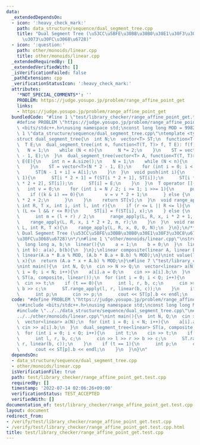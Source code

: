 ```yaml
---
data:
  _extendedDependsOn:
  - icon: ':heavy_check_mark:'
    path: data_structure/sequence/dual_segment_tree.cpp
    title: "Dual Segment Tree (\u53CC\u5BFE\u30BB\u30B0\u30E1\u30F3\u30C8\u6728\u3001\
      \u3073\u30FC\u3068\u6728)"
  - icon: ':question:'
    path: other/monoids/linear.cpp
    title: other/monoids/linear.cpp
  _extendedRequiredBy: []
  _extendedVerifiedWith: []
  _isVerificationFailed: false
  _pathExtension: cpp
  _verificationStatusIcon: ':heavy_check_mark:'
  attributes:
    '*NOT_SPECIAL_COMMENTS*': ''
    PROBLEM: https://judge.yosupo.jp/problem/range_affine_point_get
    links:
    - https://judge.yosupo.jp/problem/range_affine_point_get
  bundledCode: "#line 1 \"test/library_checker/range_affine_point_get.test.cpp\"\n\
    #define PROBLEM \"https://judge.yosupo.jp/problem/range_affine_point_get\"\n#include\
    \ <bits/stdc++.h>\nusing namespace std;\nconst long long MOD = 998244353;\n#line\
    \ 1 \"data_structure/sequence/dual_segment_tree.cpp\"\ntemplate <typename T>\n\
    struct dual_segment_tree{\n  int N;\n  vector<T> ST;\n  function<T(T, T)> f;\n\
    \  T E;\n  dual_segment_tree(int n, function<T(T, T)> f, T E): f(f), E(E){\n \
    \   N = 1;\n    while (N < n){\n      N *= 2;\n    }\n    ST = vector<T>(N * 2\
    \ - 1, E);\n  }\n  dual_segment_tree(vector<T> A, function<T(T, T)> f, T E): f(f),\
    \ E(E){\n    int n = A.size();\n    N = 1;\n    while (N < n){\n      N *= 2;\n\
    \    }\n    ST = vector<T>(N * 2 - 1, E);\n    for (int i = 0; i < n; i++){\n\
    \      ST[N - 1 + i] = A[i];\n    }\n  }\n  void push(int i){\n    if (i < N -\
    \ 1){\n      ST[i * 2 + 1] = f(ST[i * 2 + 1], ST[i]);\n      ST[i * 2 + 2] = f(ST[i\
    \ * 2 + 2], ST[i]);\n      ST[i] = E;\n    }\n  }\n  T operator [](int k){\n \
    \   int v = 0;\n    for (int i = N / 2; i >= 1; i >>= 1){\n      push(v);\n  \
    \    if ((k & i) == 0){\n        v = v * 2 + 1;\n      } else {\n        v = v\
    \ * 2 + 2;\n      }\n    }\n    return ST[v];\n  }\n  void range_apply(int L,\
    \ int R, T x, int i, int l, int r){\n    if (r <= L || R <= l){\n    } else if\
    \ (L <= l && r <= R){\n      ST[i] = f(ST[i], x);\n    } else {\n      push(i);\n\
    \      int m = (l + r) / 2;\n      range_apply(L, R, x, i * 2 + 1, l, m);\n  \
    \    range_apply(L, R, x, i * 2 + 2, m, r);\n    }\n  }\n  void range_apply(int\
    \ L, int R, T x){\n    range_apply(L, R, x, 0, 0, N);\n  }\n};\n/**\n * @brief\
    \ Dual Segment Tree (\u53CC\u5BFE\u30BB\u30B0\u30E1\u30F3\u30C8\u6728\u3001\u3073\
    \u30FC\u3068\u6728)\n*/\n#line 1 \"other/monoids/linear.cpp\"\nstruct linear{\n\
    \  long long a, b;\n  linear(){\n    a = 1;\n    b = 0;\n  }\n  linear(int a,\
    \ int b): a(a), b(b){\n  }\n};\nlinear composite(linear A, linear B){\n  return\
    \ linear(A.a * B.a % MOD, (A.b * B.a + B.b) % MOD);\n}\nint value(linear A, int\
    \ x){\n  return (A.a * x + A.b) % MOD;\n}\n#line 7 \"test/library_checker/range_affine_point_get.test.cpp\"\
    \nint main(){\n  int N, Q;\n  cin >> N >> Q;\n  vector<linear> a(N);\n  for (int\
    \ i = 0; i < N; i++){\n    a[i].a = 0;\n    cin >> a[i].b;\n  }\n  dual_segment_tree<linear>\
    \ ST(a, composite, linear());\n  for (int i = 0; i < Q; i++){\n    int t;\n  \
    \  cin >> t;\n    if (t == 0){\n      int l, r, b, c;\n      cin >> l >> r >>\
    \ b >> c;\n      ST.range_apply(l, r, linear(b, c));\n    }\n    if (t == 1){\n\
    \      int p;\n      cin >> p;\n      cout << ST[p].b << endl;\n    }\n  }\n}\n"
  code: "#define PROBLEM \"https://judge.yosupo.jp/problem/range_affine_point_get\"\
    \n#include <bits/stdc++.h>\nusing namespace std;\nconst long long MOD = 998244353;\n\
    #include \"../../data_structure/sequence/dual_segment_tree.cpp\"\n#include \"\
    ../../other/monoids/linear.cpp\"\nint main(){\n  int N, Q;\n  cin >> N >> Q;\n\
    \  vector<linear> a(N);\n  for (int i = 0; i < N; i++){\n    a[i].a = 0;\n   \
    \ cin >> a[i].b;\n  }\n  dual_segment_tree<linear> ST(a, composite, linear());\n\
    \  for (int i = 0; i < Q; i++){\n    int t;\n    cin >> t;\n    if (t == 0){\n\
    \      int l, r, b, c;\n      cin >> l >> r >> b >> c;\n      ST.range_apply(l,\
    \ r, linear(b, c));\n    }\n    if (t == 1){\n      int p;\n      cin >> p;\n\
    \      cout << ST[p].b << endl;\n    }\n  }\n}\n"
  dependsOn:
  - data_structure/sequence/dual_segment_tree.cpp
  - other/monoids/linear.cpp
  isVerificationFile: true
  path: test/library_checker/range_affine_point_get.test.cpp
  requiredBy: []
  timestamp: '2022-07-14 02:06:26+09:00'
  verificationStatus: TEST_ACCEPTED
  verifiedWith: []
documentation_of: test/library_checker/range_affine_point_get.test.cpp
layout: document
redirect_from:
- /verify/test/library_checker/range_affine_point_get.test.cpp
- /verify/test/library_checker/range_affine_point_get.test.cpp.html
title: test/library_checker/range_affine_point_get.test.cpp
---
```

